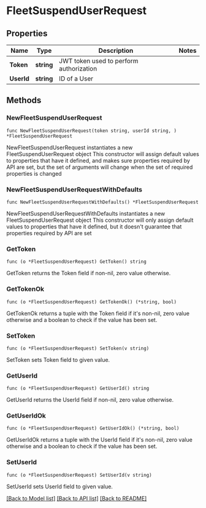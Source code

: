 # FleetSuspendUserRequest

## Properties

Name | Type | Description | Notes
------------ | ------------- | ------------- | -------------
**Token** | **string** | JWT token used to perform authorization | 
**UserId** | **string** | ID of a User | 

## Methods

### NewFleetSuspendUserRequest

`func NewFleetSuspendUserRequest(token string, userId string, ) *FleetSuspendUserRequest`

NewFleetSuspendUserRequest instantiates a new FleetSuspendUserRequest object
This constructor will assign default values to properties that have it defined,
and makes sure properties required by API are set, but the set of arguments
will change when the set of required properties is changed

### NewFleetSuspendUserRequestWithDefaults

`func NewFleetSuspendUserRequestWithDefaults() *FleetSuspendUserRequest`

NewFleetSuspendUserRequestWithDefaults instantiates a new FleetSuspendUserRequest object
This constructor will only assign default values to properties that have it defined,
but it doesn't guarantee that properties required by API are set

### GetToken

`func (o *FleetSuspendUserRequest) GetToken() string`

GetToken returns the Token field if non-nil, zero value otherwise.

### GetTokenOk

`func (o *FleetSuspendUserRequest) GetTokenOk() (*string, bool)`

GetTokenOk returns a tuple with the Token field if it's non-nil, zero value otherwise
and a boolean to check if the value has been set.

### SetToken

`func (o *FleetSuspendUserRequest) SetToken(v string)`

SetToken sets Token field to given value.


### GetUserId

`func (o *FleetSuspendUserRequest) GetUserId() string`

GetUserId returns the UserId field if non-nil, zero value otherwise.

### GetUserIdOk

`func (o *FleetSuspendUserRequest) GetUserIdOk() (*string, bool)`

GetUserIdOk returns a tuple with the UserId field if it's non-nil, zero value otherwise
and a boolean to check if the value has been set.

### SetUserId

`func (o *FleetSuspendUserRequest) SetUserId(v string)`

SetUserId sets UserId field to given value.



[[Back to Model list]](../README.md#documentation-for-models) [[Back to API list]](../README.md#documentation-for-api-endpoints) [[Back to README]](../README.md)


